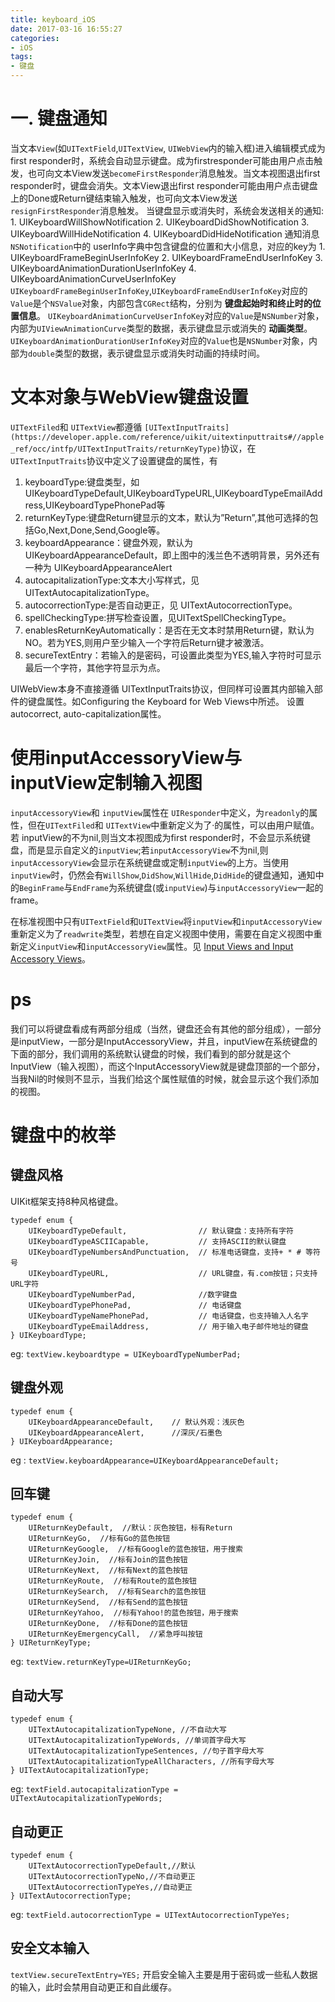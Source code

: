 ```yaml
---
title: keyboard_iOS
date: 2017-03-16 16:55:27
categories:
- iOS 
tags:
- 键盘
---
```

# 一. 键盘通知
  当文本`View`(如`UITextField`,`UITextView`, `UIWebView`内的输入框)进入编辑模式成为first responder时，系统会自动显示键盘。成为firstresponder可能由用户点击触发，也可向文本View发送`becomeFirstResponder`消息触发。当文本视图退出first responder时，键盘会消失。文本View退出first responder可能由用户点击键盘上的Done或Return键结束输入触发，也可向文本View发送`resignFirstResponder`消息触发。
  当键盘显示或消失时，系统会发送相关的通知:
    1. UIKeyboardWillShowNotification
    2. UIKeyboardDidShowNotification
    3. UIKeyboardWillHideNotification
    4. UIKeyboardDidHideNotification
  通知消息 `NSNotification`中的 userInfo字典中包含键盘的位置和大小信息，对应的key为
    1. UIKeyboardFrameBeginUserInfoKey
    2. UIKeyboardFrameEndUserInfoKey
    3. UIKeyboardAnimationDurationUserInfoKey
    4. UIKeyboardAnimationCurveUserInfoKey
  `UIKeyboardFrameBeginUserInfoKey`,`UIKeyboardFrameEndUserInfoKey`对应的`Value`是个`NSValue`对象，内部包含`CGRect`结构，分别为 **键盘起始时和终止时的位置信息**。
  `UIKeyboardAnimationCurveUserInfoKey`对应的`Value`是`NSNumber`对象，内部为`UIViewAnimationCurve`类型的数据，表示键盘显示或消失的 **动画类型**。
  `UIKeyboardAnimationDurationUserInfoKey`对应的`Value`也是`NSNumber`对象，内部为`double`类型的数据，表示键盘显示或消失时动画的持续时间。
# 文本对象与WebView键盘设置
 `UITextFiled`和 `UITextView`都遵循 `[UITextInputTraits](https://developer.apple.com/reference/uikit/uitextinputtraits#//apple_ref/occ/intfp/UITextInputTraits/returnKeyType)`协议，在`UITextInputTraits`协议中定义了设置键盘的属性，有
  1. keyboardType:键盘类型，如UIKeyboardTypeDefault,UIKeyboardTypeURL,UIKeyboardTypeEmailAddress,UIKeyboardTypePhonePad等
  2. returnKeyType:键盘Return键显示的文本，默认为”Return”,其他可选择的包括Go,Next,Done,Send,Google等。
  3. keyboardAppearance：键盘外观，默认为 UIKeyboardAppearanceDefault，即上图中的浅兰色不透明背景，另外还有一种为 UIKeyboardAppearanceAlert
  4. autocapitalizationType:文本大小写样式，见 UITextAutocapitalizationType。
  5. autocorrectionType:是否自动更正，见 UITextAutocorrectionType。
  6. spellCheckingType:拼写检查设置，见UITextSpellCheckingType。
  7. enablesReturnKeyAutomatically：是否在无文本时禁用Return键，默认为NO。若为YES,则用户至少输入一个字符后Return键才被激活。
  8. secureTextEntry：若输入的是密码，可设置此类型为YES,输入字符时可显示最后一个字符，其他字符显示为点。

  UIWebView本身不直接遵循 UITextInputTraits协议，但同样可设置其内部输入部件的键盘属性。如Configuring the Keyboard for Web Views中所述。
  设置autocorrect, auto-capitalization属性。

# 使用inputAccessoryView与inputView定制输入视图
  `inputAccessoryView`和 `inputView`属性在 `UIResponder`中定义，为`readonly`的属性，但在`UITextFiled`和 `UITextView`中重新定义为了·的属性，可以由用户赋值。若 inputView的不为nil,则当文本视图成为first responder时，不会显示系统键盘，而是显示自定义的`inputView`;若`inputAccessoryView`不为nil,则`inputAccessoryView`会显示在系统键盘或定制`inputView`的上方。当使用`inputView`时，仍然会有`WillShow`,`DidShow`,`WillHide`,`DidHide`的键盘通知，通知中的`BeginFrame`与`EndFrame`为系统键盘(或`inputView`)与`inputAccessoryView`一起的frame。

  在标准视图中只有`UITextField`和`UITextView`将`inputView`和`inputAccessoryView`重新定义为了`readwrite`类型，若想在自定义视图中使用，需要在自定义视图中重新定义`inputView`和`inputAccessoryView`属性。见 [Input Views and Input Accessory Views](https://developer.apple.com/library/content/documentation/StringsTextFonts/Conceptual/TextAndWebiPhoneOS/InputViews/InputViews.html#//apple_ref/doc/uid/TP40009542-CH12-SW2)。


# ps
我们可以将键盘看成有两部分组成（当然，键盘还会有其他的部分组成），一部分是inputView，一部分是InputAccessoryView，并且，inputView在系统键盘的下面的部分，我们调用的系统默认键盘的时候，我们看到的部分就是这个InputView（输入视图），而这个InputAccessoryView就是键盘顶部的一个部分，当我Nil的时候则不显示，当我们给这个属性赋值的时候，就会显示这个我们添加的视图。



# 键盘中的枚举

## 键盘风格
UIKit框架支持8种风格键盘。
```objc
typedef enum {  
    UIKeyboardTypeDefault,                // 默认键盘：支持所有字符  
    UIKeyboardTypeASCIICapable,           // 支持ASCII的默认键盘  
    UIKeyboardTypeNumbersAndPunctuation,  // 标准电话键盘，支持+ * # 等符号  
    UIKeyboardTypeURL,                    // URL键盘，有.com按钮；只支持URL字符  
    UIKeyboardTypeNumberPad,              //数字键盘  
    UIKeyboardTypePhonePad,               // 电话键盘  
    UIKeyboardTypeNamePhonePad,           // 电话键盘，也支持输入人名字  
    UIKeyboardTypeEmailAddress,           // 用于输入电子邮件地址的键盘  
} UIKeyboardType;  

```
eg:
`textView.keyboardtype = UIKeyboardTypeNumberPad;`

## 键盘外观
```objc
typedef enum {  
    UIKeyboardAppearanceDefault,    // 默认外观：浅灰色  
    UIKeyboardAppearanceAlert,      //深灰/石墨色  
} UIKeyboardAppearance;
```
eg :
`textView.keyboardAppearance=UIKeyboardAppearanceDefault;`

## 回车键
```objc
typedef enum {  
    UIReturnKeyDefault,  //默认：灰色按钮，标有Return
    UIReturnKeyGo,  //标有Go的蓝色按钮
    UIReturnKeyGoogle,  //标有Google的蓝色按钮，用于搜索
    UIReturnKeyJoin,  //标有Join的蓝色按钮
    UIReturnKeyNext,  //标有Next的蓝色按钮
    UIReturnKeyRoute,  //标有Route的蓝色按钮
    UIReturnKeySearch,  //标有Search的蓝色按钮
    UIReturnKeySend,  //标有Send的蓝色按钮
    UIReturnKeyYahoo,  //标有Yahoo!的蓝色按钮，用于搜索
    UIReturnKeyDone,  //标有Done的蓝色按钮
    UIReturnKeyEmergencyCall,  //紧急呼叫按钮
} UIReturnKeyType;
```
eg:
`textView.returnKeyType=UIReturnKeyGo;`

## 自动大写
```objc
typedef enum {  
    UITextAutocapitalizationTypeNone, //不自动大写  
    UITextAutocapitalizationTypeWords, //单词首字母大写  
    UITextAutocapitalizationTypeSentences, //句子首字母大写  
    UITextAutocapitalizationTypeAllCharacters, //所有字母大写  
} UITextAutocapitalizationType;  
```
eg:
`textField.autocapitalizationType = UITextAutocapitalizationTypeWords;`
## 自动更正
```objc
typedef enum {  
    UITextAutocorrectionTypeDefault,//默认  
    UITextAutocorrectionTypeNo,//不自动更正  
    UITextAutocorrectionTypeYes,//自动更正  
} UITextAutocorrectionType;
```
eg:
`textField.autocorrectionType = UITextAutocorrectionTypeYes;`

## 安全文本输入
`textView.secureTextEntry=YES;`
开启安全输入主要是用于密码或一些私人数据的输入，此时会禁用自动更正和自此缓存。
